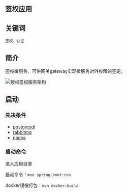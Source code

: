 签权应用
----------

## 关键词

`签权、认证`

## 简介

签权微服务，可供网关gateway实现微服务对外权限的签定。

![授权签权服务架构](../../docs/auth.png)

## 启动

### 先决条件

- [postgresql](http://www.postgresql.org/)
- [rabbitmq](http://rabbitmq.io/download)
- [nacos](../../docs/register.md)

### 启动命令

进入应用目录

启动命令：`mvn spring-boot:run`

docker镜像打包：`mvn docker:build`



